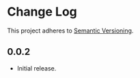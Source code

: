 # Change Log
This project adheres to [Semantic Versioning](http://semver.org/).

## 0.0.2
* Initial release.
